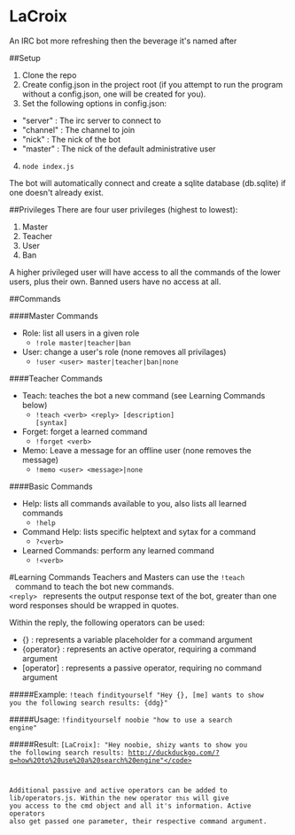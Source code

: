 # LaCroix
An IRC bot more refreshing then the beverage it's named after

##Setup
1. Clone the repo
2. Create config.json in the project root (if you attempt to run the program without a config.json, one will be created for you).
3. Set the following options in config.json:
  - "server"   : The irc server to connect to
  -  "channel" : The channel to join
  -  "nick"    : The nick of the bot
  -  "master"  : The nick of the default administrative user
4. <code>node index.js</code>

The bot will automatically connect and create a sqlite database (db.sqlite) if one doesn't already exist.

##Privileges
There are four user privileges (highest to lowest):

1. Master
2. Teacher
3. User
4. Ban

A higher privileged user will have access to all the commands of the lower users, plus their own. Banned users have no access at all.

##Commands

####Master Commands
- Role: list all users in a given role
  - <code>!role master|teacher|ban</code>
- User: change a user's role (none removes all privilages)
  - <code>!user \<user\> master|teacher|ban|none</code>

####Teacher Commands
- Teach: teaches the bot a new command (see Learning Commands below)
  - <code>!teach \<verb\> \<reply\> [description] [syntax]</code>
- Forget: forget a learned command
  - <code>!forget \<verb\></code>
- Memo: Leave a message for an offline user (none removes the message)
  - <code>!memo \<user\> \<message\>|none</code>

####Basic Commands
- Help: lists all commands available to you, also lists all learned commands
  - <code>!help</code>
- Command Help: lists specific helptext and sytax for a command
  - <code>?\<verb\></code>
- Learned Commands: perform any learned command
  - <code>!\<verb\></code>

#Learning Commands
Teachers and Masters can use the <code>!teach <verb> <reply></code> command to teach the bot new commands. <code> \<reply\> </code> represents the output response text of the bot, greater than one word responses should be wrapped in quotes.

Within the reply, the following operators can be used:
-   {} : represents a variable placeholder for a command argument
-   {operator} : represents an active operator, requiring a command argument
-   [operator] : represents a passive operator, requiring no command argument

#####Example:
<code>!teach findityourself "Hey {}, [me] wants to show you the following search results: {ddg}"</code>

#####Usage:
<code>!findityourself noobie "how to use a search engine"</code>

#####Result:
<code>[LaCroix]: "Hey noobie, shizy wants to show you the following search results: http://duckduckgo.com/?q=how%20to%20use%20a%20search%20engine"</code>

Additional passive and active operators can be added to lib/operators.js. Within the new operator <code>this</code> will give you access to the cmd object and all it's information. Active operators also get passed one parameter, their respective command argument.

